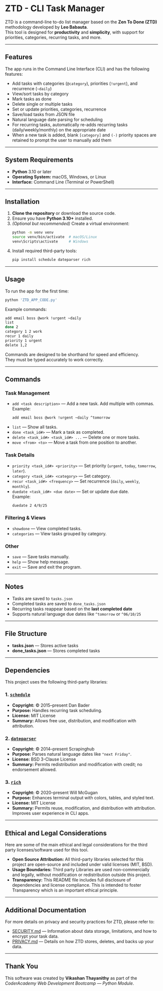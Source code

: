 # ZTD - CLI Task Manager

ZTD is a command-line to-do list manager based on the **Zen To Done (ZTD)** methodology developed by **Leo Babauta**.  
This tool is designed for **productivity** and **simplicity**, with support for priorities, categories, recurring tasks, and more.

---

## Features

The app runs in the Command Line Interface (CLI) and has the following features:

- Add tasks with categories (`@category`), priorities (`!urgent`), and recurrence (`~daily`)
- View/sort tasks by category
- Mark tasks as done
- Delete single or multiple tasks
- Set or update priorities, categories, recurrence
- Save/load tasks from JSON file
- Natural language date parsing for scheduling
- For recurring tasks, automatically re-adds recurring tasks (daily/weekly/monthly) on the appropriate date
- When a new task is added, blank `[category]` and `(-)` priority spaces are retained to prompt the user to manually add them

---

## System Requirements

- **Python** 3.10 or later  
- **Operating System:** macOS, Windows, or Linux  
- **Interface:** Command Line (Terminal or PowerShell)

---

## Installation

1. **Clone the repository** or download the source code.
2. Ensure you have **Python 3.10+** installed.
3. *(Optional but recommended)* Create a virtual environment:
   ```bash
   python -m venv venv
   source venv/bin/activate  # macOS/Linux
   venv\Scripts\activate     # Windows
   ```
4. Install required third-party tools:
   ```bash
   pip install schedule dateparser rich
   ```

---

## Usage

To run the app for the first time:

```bash
python 'ZTD_APP_CODE.py'
```

Example commands:

```bash
add email boss @work !urgent ~daily
list
done 2
category 1 2 work
recur 1 daily
priority 1 urgent
delete 1,2
```

Commands are designed to be shorthand for speed and efficiency.  
They must be typed accurately to work correctly.

---

## Commands

### Task Management
- `add <task description>` — Add a new task. Add multiple with commas.  
  Example:  
  ```bash
  add email boss @work !urgent ~daily ^tomorrow
  ```
- `list` — Show all tasks.  
- `done <task_id#>` — Mark a task as completed.  
- `delete <task_id#> <task_id#> ...` — Delete one or more tasks.  
- `move <from> <to>` — Move a task from one position to another.

### Task Details
- `priority <task_id#> <priority>` — Set priority (`urgent`, `today`, `tomorrow`, `later`).  
- `category <task_id#> <category>` — Set category.  
- `recur <task_id#> <frequency>` — Set recurrence (`daily`, `weekly`, `monthly`).  
- `duedate <task_id#> <due date>` — Set or update due date.  
  Example:  
  ```bash
  duedate 2 4/9/25
  ```

### Filtering & Views
- `showdone` — View completed tasks.  
- `categories` — View tasks grouped by category.

### Other
- `save` — Save tasks manually.  
- `help` — Show help message.  
- `exit` — Save and exit the program.

---

## Notes
- Tasks are saved to `tasks.json`  
- Completed tasks are saved to `done_tasks.json`  
- Recurring tasks reappear based on the **last completed date**  
- Supports natural language due dates like `^tomorrow` or `^06/10/25`

---

## File Structure
- **tasks.json** — Stores active tasks  
- **done_tasks.json** — Stores completed tasks  

---

## Dependencies

This project uses the following third-party libraries:

### 1\. [`schedule`](https://pypi.org/project/schedule/)
   - **Copyright:** © 2015–present Dan Bader  
   - **Purpose:** Handles recurring task scheduling.  
   - **License:** MIT License  
   - **Summary:** Allows free use, distribution, and modification with attribution.

### 2\. [`dateparser`](https://pypi.org/project/dateparser/)
   - **Copyright:** © 2014–present Scrapinghub  
   - **Purpose:** Parses natural language dates like `"next Friday"`.  
   - **License:** BSD 3-Clause License  
   - **Summary:** Permits redistribution and modification with credit; no endorsement allowed.

### 3\. [`rich`](https://pypi.org/project/rich/)
   - **Copyright:** © 2020–present Will McGugan  
   - **Purpose:** Enhances terminal output with colors, tables, and styled text.  
   - **License:** MIT License  
   - **Summary:** Permits reuse, modification, and distribution with attribution. Improves user experience in CLI apps.

---

## Ethical and Legal Considerations

Here are some of the main ethical and legal considerations for the third party licenses/software used for this tool. 

* **Open Source Attribution:** All third-party libraries selected for this project are open-source and included under valid licenses (MIT, BSD).
* **Usage Boundaries:** Third party Libraries are used non-commercially and legally, without modification or redistribution outside this project.
* **Transparency:** This README file includes full disclosure of dependencies and license compliance. This is intended to foster Transparency which is an important ethical principle. 

---

## Additional Documentation

For more details on privacy and security practices for ZTD, please refer to:

- [SECURITY.md](./SECURITY.md) — Information about data storage, limitations, and how to encrypt your task data.
- [PRIVACY.md](./PRIVACY.md) — Details on how ZTD stores, deletes, and backs up your data.

---

## Thank You

This software was created by **Vikashan Thayanithy** as part of the *CoderAcademy Web Development Bootcamp — Python Module*.
